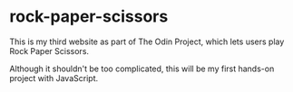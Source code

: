 # rock-paper-scissors
This is my third website as part of The Odin Project, which lets users
play Rock Paper Scissors.

Although it shouldn't be too complicated, this will be my first hands-on 
project with JavaScript.